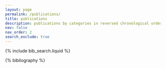 ```yaml
---
layout: page
permalink: /publications/
title: publications
description: publications by categories in reversed chronological order. generated by jekyll-scholar.
nav: false
nav_order: 2
search_exclude: true
---
```


<!-- _pages/publications.md -->

<!-- Bibsearch Feature -->

{% include bib_search.liquid %}

<div class="publications">

{% bibliography %}

</div>
